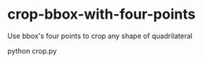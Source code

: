 # crop-bbox-with-four-points
 Use bbox's four points to crop any shape of quadrilateral
 
 
 python crop.py
